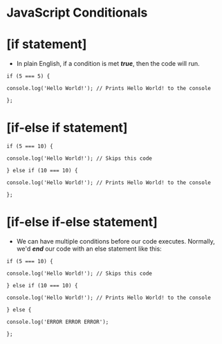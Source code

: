# JavaScript Conditionals

# [if statement]

- In plain English, if a condition is met ***true***, then the code will run. 
```
if (5 === 5) {

console.log('Hello World!'); // Prints Hello World! to the console

};
```

# [if-else if statement]
```
if (5 === 10) {

console.log('Hello World!'); // Skips this code

} else if (10 === 10) {

console.log('Hello World!'); // Prints Hello World! to the console

};
```
#

# [if-else if-else statement]
- We can have multiple conditions before our code executes. Normally, we'd ***end*** our code with an else statement like this:

```
if (5 === 10) {

console.log('Hello World!'); // Skips this code

} else if (10 === 10) {

console.log('Hello World!'); // Prints Hello World! to the console

} else {

console.log('ERROR ERROR ERROR');

};
```
